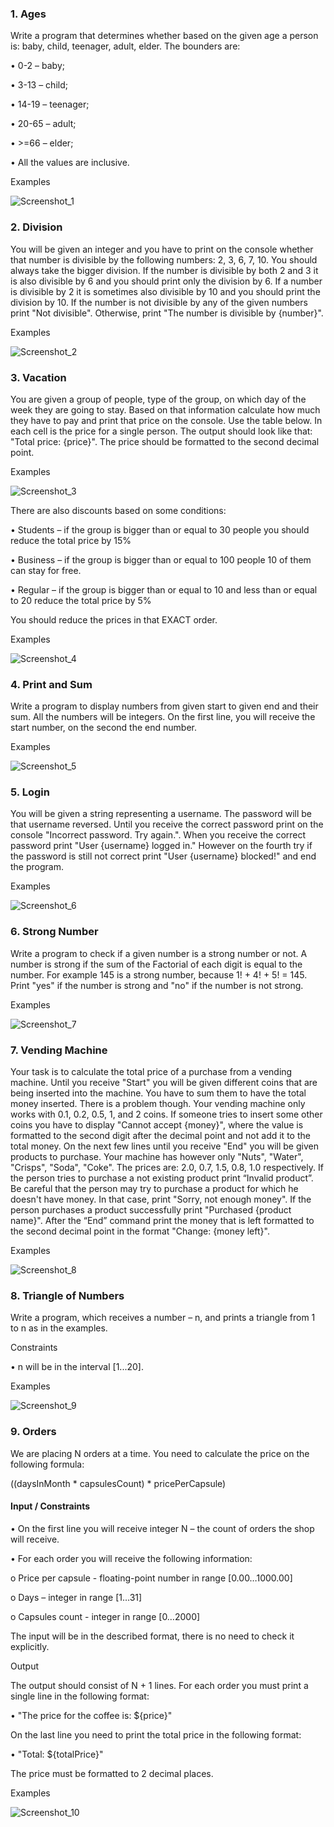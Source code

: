 <h3>1.	Ages</h3>
<p>Write a program that determines whether based on the given age a person is: baby, child, teenager, adult, elder. The bounders are:</p>
<p>•	0-2 – baby; </p>
<p>•	3-13 – child; </p>
<p>•	14-19 – teenager;</p>
<p>•	20-65 – adult;</p>
<p>•	>=66 – elder; </p>
<p>•	All the values are inclusive.</p>
<p>Examples</p>

![Screenshot_1](https://user-images.githubusercontent.com/73018624/176996475-5db7ef6a-2ab2-4cc2-8d9c-a106d200344f.jpg)


<h3>2.	Division</h3>
<p>You will be given an integer and you have to print on the console whether that number is divisible by the following numbers: 2, 3, 6, 7, 10. You should always take the bigger division. If the number is divisible by both 2 and 3 it is also divisible by 6 and you should print only the division by 6. If a number is divisible by 2 it is sometimes also divisible by 10 and you should print the division by 10. If the number is not divisible by any of the given numbers print "Not divisible". Otherwise, print "The number is divisible by {number}".</p>

<p>Examples</p>

![Screenshot_2](https://user-images.githubusercontent.com/73018624/176996490-e6eaac6c-e9ec-4106-afcf-3b0693563737.jpg)

<h3>3.	Vacation</h3>
<p>You are given a group of people, type of the group, on which day of the week they are going to stay. Based on that information calculate how much they have to pay and print that price on the console. Use the table below. In each cell is the price for a single person. The output should look like that: "Total price: {price}". The price should be formatted to the second decimal point.</p>
<p>Examples</p>

![Screenshot_3](https://user-images.githubusercontent.com/73018624/176996510-84c8792e-6688-494d-af66-a5d12f078c55.jpg)

<p>There are also discounts based on some conditions:</p>
<p>•	Students – if the group is bigger than or equal to 30 people you should reduce the total price by 15%</p>
<p>•	Business – if the group is bigger than or equal to 100 people 10 of them can stay for free.</p>
<p>•	Regular – if the group is bigger than or equal to 10 and less than or equal to 20 reduce the total price by 5% </p>
<p>You should reduce the prices in that EXACT order.</p>
<p>Examples</p>

![Screenshot_4](https://user-images.githubusercontent.com/73018624/176996541-a891a806-fa4c-414c-bac6-373deecfbf2a.jpg)

<h3>4.	Print and Sum</h3>
<p>Write a program to display numbers from given start to given end and their sum. All the numbers will be integers. On the first line, you will receive the start number, on the second the end number.</p>

<p>Examples</p>

![Screenshot_5](https://user-images.githubusercontent.com/73018624/176996837-97e5661f-128a-4b72-861a-466850daedd8.jpg)

<h3>5.	Login</h3>
<p>You will be given a string representing a username. The password will be that username reversed. Until you receive the correct password print on the console "Incorrect password. Try again.". When you receive the correct password print "User {username} logged in." However on the fourth try if the password is still not correct print "User {username} blocked!" and end the program.</p>

<p>Examples</p>

![Screenshot_6](https://user-images.githubusercontent.com/73018624/176997230-9a7a0f42-dd47-441a-8be0-dc322fae4cec.jpg)

<h3>6.	Strong Number</h3>

<p>Write a program to check if a given number is a strong number or not. A number is strong if the sum of the Factorial of each digit is equal to the number. For example 145 is a strong number, because 1! + 4! + 5! = 145. Print "yes" if the number is strong and "no" if the number is not strong.</p>

<p>Examples</p>

![Screenshot_7](https://user-images.githubusercontent.com/73018624/176997274-6134300b-d096-475a-9a1f-be44658cd69d.jpg)

<h3>7.	Vending Machine</h3>
<p>Your task is to calculate the total price of a purchase from a vending machine. Until you receive "Start" you will be given different coins that are being inserted into the machine. You have to sum them to have the total money inserted. There is a problem though. Your vending machine only works with 0.1, 0.2, 0.5, 1, and 2 coins. If someone tries to insert some other coins you have to display "Cannot accept {money}", where the value is formatted to the second digit after the decimal point and not add it to the total money. On the next few lines until you receive "End" you will be given products to purchase. Your machine has however only "Nuts", "Water", "Crisps", "Soda", "Coke". The prices are: 2.0, 0.7, 1.5, 0.8, 1.0 respectively. If the person tries to purchase a not existing product print “Invalid product”. Be careful that the person may try to purchase a product for which he doesn't have money. In that case, print "Sorry, not enough money". If the person purchases a product successfully print "Purchased {product name}". After the “End” command print the money that is left formatted to the second decimal point in the format "Change: {money left}".</p>

<p>Examples</p>

![Screenshot_8](https://user-images.githubusercontent.com/73018624/176997329-686bc00b-7922-415b-862f-eb1455179531.jpg)

<h3>8.	Triangle of Numbers</h3>
<p>Write a program, which receives a number – n, and prints a triangle from 1 to n as in the examples.</p>
<p>Constraints</p>
<p>   •	n will be in the interval [1...20].</p>

<p>Examples</p>

![Screenshot_9](https://user-images.githubusercontent.com/73018624/176997410-ea785fec-1d3c-4a8a-9458-2bf833f1bc26.jpg)


<h3>9.	Orders</h3>
<p>We are placing N orders at a time. You need to calculate the price on the following formula:</p>
<p>((daysInMonth * capsulesCount) * pricePerCapsule)</p>
<h4>Input / Constraints</h4>
<p>•	On the first line you will receive integer N – the count of orders the shop will receive.</p>
<p>•	For each order you will receive the following information:</p>
<p>   o	  Price per capsule - floating-point number in range [0.00…1000.00]</p>
<p>   o 	Days – integer in range [1…31]</p>
<p>   o 	Capsules count - integer in range [0…2000]</p>
<p>The input will be in the described format, there is no need to check it explicitly.</p>
<p>Output</p>
<p>The output should consist of N + 1 lines. For each order you must print a single line in the following format:</p>
<p>•	"The price for the coffee is: ${price}"</p>
<p>On the last line you need to print the total price in the following format:</p>
<p>•	 "Total: ${totalPrice}"</p>
<p>The price must be formatted to 2 decimal places. </p>

<p>Examples</p>

![Screenshot_10](https://user-images.githubusercontent.com/73018624/176997512-014d0efe-8d30-4cb7-bbbc-cc593b2438f2.jpg)
